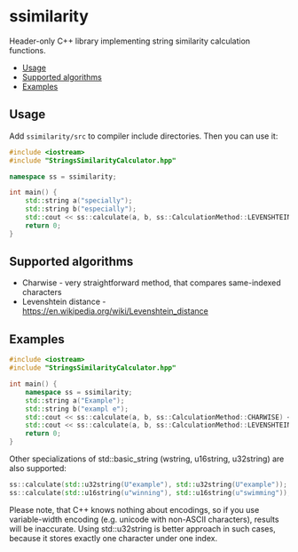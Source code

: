 ﻿# ssimilarity
Header-only С++ library implementing string similarity calculation functions.
* [Usage](#usage)
* [Supported algorithms](#supported-algorithms)
* [Examples](#examples)
## Usage
Add `ssimilarity/src` to compiler include directories. Then you can use it:
```cpp
#include <iostream>
#include "StringsSimilarityCalculator.hpp"

namespace ss = ssimilarity;

int main() {
    std::string a("specially");
    std::string b("especially");
    std::cout << ss::calculate(a, b, ss::CalculationMethod::LEVENSHTEIN) << std::endl; //0.9
    return 0;
}
```
## Supported algorithms
* Charwise - very straightforward method, that compares same-indexed characters
* Levenshtein distance - https://en.wikipedia.org/wiki/Levenshtein_distance
## Examples
```cpp
#include <iostream>
#include "StringsSimilarityCalculator.hpp"

int main() {
    namespace ss = ssimilarity;
    std::string a("Example");
    std::string b("exampl e");
    std::cout << ss::calculate(a, b, ss::CalculationMethod::CHARWISE) << std::endl; //0.667
    std::cout << ss::calculate(a, b, ss::CalculationMethod::LEVENSHTEIN) << std::endl; //0.75
    return 0;
}
```
Other specializations of std::basic_string (wstring, u16string, u32string) are also supported:
```cpp
ss::calculate(std::u32string(U"example"), std::u32string(U"example")); //1.0
ss::calculate(std::u16string(u"winning"), std::u16string(u"swimming")); //0.625
```
Please note, that C++ knows nothing about encodings, so if you use variable-width encoding (e.g. unicode with non-ASCII characters), results will be inaccurate. 
Using std::u32string is better approach in such cases, because it stores exactly one character under one index.
